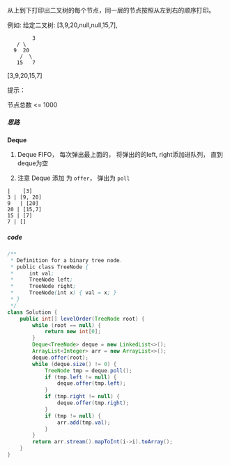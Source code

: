 从上到下打印出二叉树的每个节点，同一层的节点按照从左到右的顺序打印。

 

例如:
给定二叉树: [3,9,20,null,null,15,7],

    		3
       / \
      9  20
        /  \
       15   7
[3,9,20,15,7]


提示：

节点总数 <= 1000



##### 思路

**Deque**

1. Deque FIFO， 每次弹出最上面的， 将弹出的的left, right添加进队列， 直到deque为空

2. 注意 Deque 添加 为 `offer`， 弹出为 `poll`

```
|	 [3]
3 | [9, 20]
9	| [20]
20 | [15,7]
15 | [7]
7 | []
```



##### code

```java
/**
 * Definition for a binary tree node.
 * public class TreeNode {
 *     int val;
 *     TreeNode left;
 *     TreeNode right;
 *     TreeNode(int x) { val = x; }
 * }
 */
class Solution {
    public int[] levelOrder(TreeNode root) {
        while (root == null) {
            return new int[0];
        }
        Deque<TreeNode> deque = new LinkedList<>();
        ArrayList<Integer> arr = new ArrayList<>();
        deque.offer(root);
        while (deque.size() != 0) {
            TreeNode tmp = deque.poll();     
            if (tmp.left != null) {
                deque.offer(tmp.left);     
            }                 
            if (tmp.right != null) {
                deque.offer(tmp.right);     
            }     
            if (tmp != null) {
                arr.add(tmp.val);
            }
        }
        return arr.stream().mapToInt(i->i).toArray();
    }
}
```

